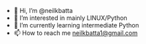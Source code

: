 - 👋 Hi, I’m @neilkbatta
- 👀 I’m interested in mainly  LINUX/Python 
- 🌱 I’m currently learning intermediate Python 
- 📫 How to reach me neilkbatta1@gmail.com

<!---
neilkbatta/neilkbatta is a ✨ special ✨ repository because its `README.md` (this file) appears on your GitHub profile.
You can click the Preview link to take a look at your changes.
--->
